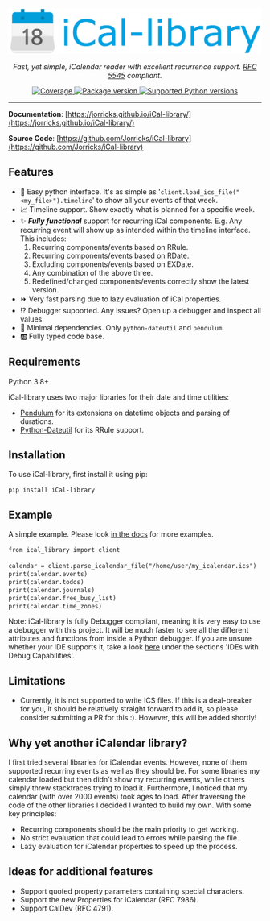 <p align="center">
  <a href="https://jorricks.github.io/iCal-library"><img src="https://github.com/Jorricks/iCal-library/raw/main/docs/ical-library.png" alt="iCal-library" width="600px"></a>
</p>
<p align="center">
    <em>Fast, yet simple, iCalendar reader with excellent recurrence support. <a href="https://www.ietf.org/rfc/rfc5545.txt">RFC 5545</a> compliant.</em>
</p>
<p align="center">
<a href="https://codecov.io/gh/Jorricks/iCal-library" target="_blank">
    <img src="https://img.shields.io/codecov/c/github/Jorricks/iCal-library/main" alt="Coverage">
</a>
<a href="https://pypi.org/project/iCal-library" target="_blank">
    <img src="https://img.shields.io/pypi/v/iCal-library?color=%2334D058&label=pypi%20package" alt="Package version">
</a>
<a href="https://pypi.org/project/iCal-library" target="_blank">
    <img src="https://img.shields.io/pypi/pyversions/iCal-library.svg?color=%2334D058" alt="Supported Python versions">
</a>
</p>


---

**Documentation**: [https://jorricks.github.io/iCal-library/](https://jorricks.github.io/iCal-library/)

**Source Code**: [https://github.com/Jorricks/iCal-library](https://github.com/Jorricks/iCal-library)


## Features
- 🚀 Easy python interface. It's as simple as '`client.load_ics_file("<my_file>").timeline`' to show all your events of that week.
- 📈 Timeline support. Show exactly what is planned for a specific week.
- ✨ ***Fully functional*** support for recurring iCal components. E.g. Any recurring event will show up as intended within the timeline interface. This includes:
    1. Recurring components/events based on RRule.
    2. Recurring components/events based on RDate.
    3. Excluding components/events based on EXDate.
    4. Any combination of the above three.
    5. Redefined/changed components/events correctly show the latest version. 
- ⏩ Very fast parsing due to lazy evaluation of iCal properties.
- ⁉️ Debugger supported. Any issues? Open up a debugger and inspect all values.
- 🔅 Minimal dependencies. Only `python-dateutil` and `pendulum`.
- 🆎 Fully typed code base.


## Requirements
Python 3.8+

iCal-library uses two major libraries for their date and time utilities:
- [Pendulum](https://github.com/sdispater/pendulum) for its extensions on datetime objects and parsing of durations.
- [Python-Dateutil](https://github.com/dateutil/dateutil) for its RRule support.


## Installation

To use iCal-library, first install it using pip:

    pip install iCal-library


## Example
A simple example. Please look [in the docs](https://jorricks.github.io/iCal-library/) for more examples.

```python3
from ical_library import client

calendar = client.parse_icalendar_file("/home/user/my_icalendar.ics")
print(calendar.events)
print(calendar.todos)
print(calendar.journals)
print(calendar.free_busy_list)
print(calendar.time_zones)
```

Note: iCal-library is fully Debugger compliant, meaning it is very easy to use a debugger with this project. It will be much faster to see all the different attributes and functions from inside a Python debugger. If you are unsure whether your IDE supports it, take a look [here](https://wiki.python.org/moin/PythonDebuggingTools) under the sections 'IDEs with Debug Capabilities'.


## Limitations
- Currently, it is not supported to write ICS files. If this is a deal-breaker for you, it should be relatively straight forward to add it, so please consider submitting a PR for this :). However, this will be added shortly!


##  Why yet another iCalendar library?

I first tried several libraries for iCalendar events. However, none of them supported recurring events as well as they should be. For some libraries my calendar loaded but then didn't show my recurring events, while others simply threw stacktraces trying to load it. Furthermore, I noticed that my calendar (with over 2000 events) took ages to load.
After traversing the code of the other libraries I decided I wanted to build my own. With some key principles:
- Recurring components should be the main priority to get working.
- No strict evaluation that could lead to errors while parsing the file.
- Lazy evaluation for iCalendar properties to speed up the process.

## Ideas for additional features
- Support quoted property parameters containing special characters.
- Support the new Properties for iCalendar (RFC 7986).
- Support CalDev (RFC 4791).

